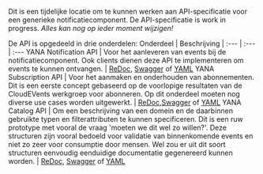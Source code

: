 Dit is een tijdelijke locatie om te kunnen werken aan API-specificatie voor een generieke notificatiecomponent.
De API-specificatie is work in progress. _Alles kan nog op ieder moment wijzigen!_

De API is opgedeeld in drie onderdelen:
Onderdeel | Beschrijving
| :--- | :--- | :---
YANA Notification API | Voor het aanleveren van events bij de notificatiecomponent. Ook clients dienen deze API te implementeren om events te kunnen ontvangen.
| [ReDoc](http://redocly.github.io/redoc/?url=https://raw.githubusercontent.com/VNG-Realisatie/notificatieservices/main/docs/api-specification/notificatie-api.yaml), [Swagger](https://petstore.swagger.io/?url=https://raw.githubusercontent.com/VNG-Realisatie/notificatieservices/main/docs/api-specification/notificatie-api.yaml) of [YAML](https://raw.githubusercontent.com/VNG-Realisatie/notificatieservices/main/docs/api-specification/notificatie-api.yaml)
YANA Subscription API | Voor het aanmaken en onderhouden van abonnementen. Dit is een eerste concept gebaseerd op de voorlopige resultaten van de CloudEVents werkgroep voor abonneren. Op dit onderdeel moeten nog diverse use cases worden uitgewerkt.
| [ReDoc](http://redocly.github.io/redoc/?url=https://raw.githubusercontent.com/VNG-Realisatie/notificatieservices/main/docs/api-specification/notificatie-api.yaml),[Swagger](https://petstore.swagger.io/?url=https://raw.githubusercontent.com/VNG-Realisatie/notificatieservices/main/docs/api-specification/notificatie-api.yaml) of [YAML](https://raw.githubusercontent.com/VNG-Realisatie/notificatieservices/main/docs/api-specification/notificatie-api.yaml)
YANA Catalog API | Om een beschrijving van een domein en de daarbinnen gebruikte typen en filterattributen te kunnen specificeren. Dit is een ruw prototype met vooral de vraag 'moeten we dit wel zo willen?'. Deze structuren zijn vooral bedoeld voor validatie van binnenkomende events en niet zo zeer voor consumptie door mensen. Wel zou er uit dit soort structuren eenvoudig eenduidige documentatie gegenereerd kunnen worden.
| [ReDoc](http://redocly.github.io/redoc/?url=https://raw.githubusercontent.com/VNG-Realisatie/notificatieservices/main/docs/api-specification/notificatie-api.yaml), [Swagger](https://petstore.swagger.io/?url=https://raw.githubusercontent.com/VNG-Realisatie/notificatieservices/main/docs/api-specification/notificatie-api.yaml) of [YAML](https://raw.githubusercontent.com/VNG-Realisatie/notificatieservices/main/docs/api-specification/notificatie-api.yaml)
